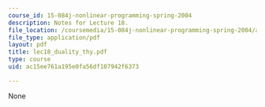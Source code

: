 ```yaml
---
course_id: 15-084j-nonlinear-programming-spring-2004
description: Notes for Lecture 18.
file_location: /coursemedia/15-084j-nonlinear-programming-spring-2004/ac15ee761a195e0fa56df107942f6373_lec18_duality_thy.pdf
file_type: application/pdf
layout: pdf
title: lec18_duality_thy.pdf
type: course
uid: ac15ee761a195e0fa56df107942f6373

---
```

None